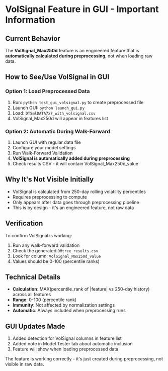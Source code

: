 # VolSignal Feature in GUI - Important Information

## Current Behavior

The **VolSignal_Max250d** feature is an engineered feature that is **automatically calculated during preprocessing**, not when loading raw data.

## How to See/Use VolSignal in GUI

### Option 1: Load Preprocessed Data
1. Run: `python test_gui_volsignal.py` to create preprocessed file
2. Launch GUI: `python launch_gui.py`
3. Load: `DTSmlDATA7x7_with_volsignal.csv`
4. VolSignal_Max250d will appear in features list

### Option 2: Automatic During Walk-Forward
1. Launch GUI with regular data file
2. Configure your model settings
3. Run Walk-Forward Validation
4. **VolSignal is automatically added during preprocessing**
5. Check results CSV - it will contain VolSignal_Max250d_value

## Why It's Not Visible Initially

- VolSignal is calculated from 250-day rolling volatility percentiles
- Requires preprocessing to compute
- Only appears after data goes through preprocessing pipeline
- This is by design - it's an engineered feature, not raw data

## Verification

To confirm VolSignal is working:
1. Run any walk-forward validation
2. Check the generated `OMtree_results.csv`
3. Look for column: `VolSignal_Max250d_value`
4. Values should be 0-100 (percentile ranks)

## Technical Details

- **Calculation**: MAX(percentile_rank of |feature| vs 250-day history) across all features
- **Range**: 0-100 (percentile rank)
- **Immunity**: Not affected by normalization settings
- **Automatic**: Always included when preprocessing runs

## GUI Updates Made

1. Added detection for VolSignal columns in feature list
2. Added note in Model Tester tab about automatic inclusion
3. Feature will show when loading preprocessed data

The feature is working correctly - it's just created during preprocessing, not visible in raw data.